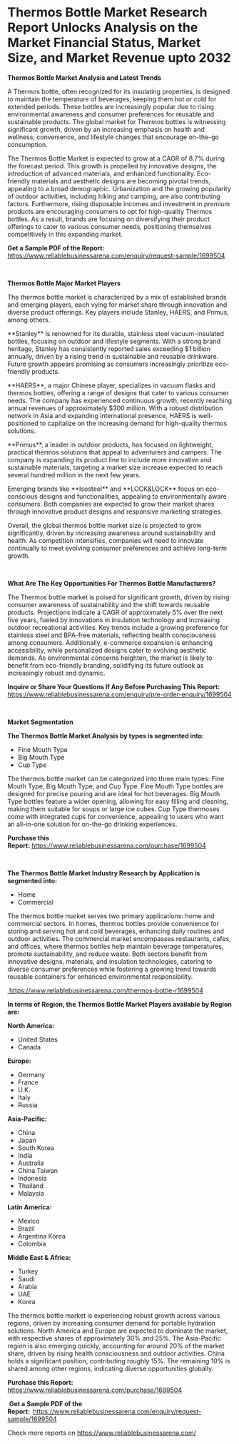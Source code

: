 <p><h1>Thermos Bottle Market Research Report Unlocks Analysis on the Market Financial Status, Market Size, and Market Revenue upto 2032</h1></p><p><strong>Thermos Bottle Market Analysis and Latest Trends</strong></p>
<p><p>A Thermos bottle, often recognized for its insulating properties, is designed to maintain the temperature of beverages, keeping them hot or cold for extended periods. These bottles are increasingly popular due to rising environmental awareness and consumer preferences for reusable and sustainable products. The global market for Thermos bottles is witnessing significant growth, driven by an increasing emphasis on health and wellness, convenience, and lifestyle changes that encourage on-the-go consumption.</p><p>The Thermos Bottle Market is expected to grow at a CAGR of 8.7% during the forecast period. This growth is propelled by innovative designs, the introduction of advanced materials, and enhanced functionality. Eco-friendly materials and aesthetic designs are becoming pivotal trends, appealing to a broad demographic. Urbanization and the growing popularity of outdoor activities, including hiking and camping, are also contributing factors. Furthermore, rising disposable incomes and investment in premium products are encouraging consumers to opt for high-quality Thermos bottles. As a result, brands are focusing on diversifying their product offerings to cater to various consumer needs, positioning themselves competitively in this expanding market.</p></p>
<p><strong>Get a Sample PDF of the Report:&nbsp;</strong> <a href="https://www.reliablebusinessarena.com/enquiry/request-sample/1699504?utm_campaign=1892&utm_medium=2&utm_source=Github&utm_content=ia&utm_term=09012025&utm_id=thermos-bottle">https://www.reliablebusinessarena.com/enquiry/request-sample/1699504</a></p>
<p>&nbsp;</p>
<p><strong>Thermos Bottle Major Market Players</strong></p>
<p><p>The thermos bottle market is characterized by a mix of established brands and emerging players, each vying for market share through innovation and diverse product offerings. Key players include Stanley, HAERS, and Primus, among others.</p><p>**Stanley** is renowned for its durable, stainless steel vacuum-insulated bottles, focusing on outdoor and lifestyle segments. With a strong brand heritage, Stanley has consistently reported sales exceeding $1 billion annually, driven by a rising trend in sustainable and reusable drinkware. Future growth appears promising as consumers increasingly prioritize eco-friendly products.</p><p>**HAERS**, a major Chinese player, specializes in vacuum flasks and thermos bottles, offering a range of designs that cater to various consumer needs. The company has experienced continuous growth, recently reaching annual revenues of approximately $300 million. With a robust distribution network in Asia and expanding international presence, HAERS is well-positioned to capitalize on the increasing demand for high-quality thermos solutions.</p><p>**Primus**, a leader in outdoor products, has focused on lightweight, practical thermos solutions that appeal to adventurers and campers. The company is expanding its product line to include more innovative and sustainable materials, targeting a market size increase expected to reach several hundred million in the next few years.</p><p>Emerging brands like **Isosteel** and **LOCK&LOCK** focus on eco-conscious designs and functionalities, appealing to environmentally aware consumers. Both companies are expected to grow their market shares through innovative product designs and responsive marketing strategies.</p><p>Overall, the global thermos bottle market size is projected to grow significantly, driven by increasing awareness around sustainability and health. As competition intensifies, companies will need to innovate continually to meet evolving consumer preferences and achieve long-term growth.</p></p>
<p>&nbsp;</p>
<p><strong>What Are The Key Opportunities For Thermos Bottle Manufacturers?</strong></p>
<p><p>The Thermos bottle market is poised for significant growth, driven by rising consumer awareness of sustainability and the shift towards reusable products. Projections indicate a CAGR of approximately 5% over the next five years, fueled by innovations in insulation technology and increasing outdoor recreational activities. Key trends include a growing preference for stainless steel and BPA-free materials, reflecting health consciousness among consumers. Additionally, e-commerce expansion is enhancing accessibility, while personalized designs cater to evolving aesthetic demands. As environmental concerns heighten, the market is likely to benefit from eco-friendly branding, solidifying its future outlook as increasingly robust and dynamic.</p></p>
<p><strong>Inquire or Share Your Questions If Any Before Purchasing This Report:</strong> <a href="https://www.reliablebusinessarena.com/enquiry/pre-order-enquiry/1699504?utm_campaign=1892&utm_medium=2&utm_source=Github&utm_content=ia&utm_term=09012025&utm_id=thermos-bottle">https://www.reliablebusinessarena.com/enquiry/pre-order-enquiry/1699504</a></p>
<p>&nbsp;</p>
<p><strong>Market Segmentation</strong></p>
<p><strong>The Thermos Bottle Market Analysis by types is segmented into:</strong></p>
<p><ul><li>Fine Mouth Type</li><li>Big Mouth Type</li><li>Cup Type</li></ul></p>
<p><p>The thermos bottle market can be categorized into three main types: Fine Mouth Type, Big Mouth Type, and Cup Type. Fine Mouth Type bottles are designed for precise pouring and are ideal for hot beverages. Big Mouth Type bottles feature a wider opening, allowing for easy filling and cleaning, making them suitable for soups or large ice cubes. Cup Type thermoses come with integrated cups for convenience, appealing to users who want an all-in-one solution for on-the-go drinking experiences.</p></p>
<p><strong>Purchase this Report:&nbsp;</strong><a href="https://www.reliablebusinessarena.com/purchase/1699504?utm_campaign=1892&utm_medium=2&utm_source=Github&utm_content=ia&utm_term=09012025&utm_id=thermos-bottle">https://www.reliablebusinessarena.com/purchase/1699504</a></p>
<p>&nbsp;</p>
<p><strong>The Thermos Bottle Market Industry Research by Application is segmented into:</strong></p>
<p><ul><li>Home</li><li>Commercial</li></ul></p>
<p><p>The thermos bottle market serves two primary applications: home and commercial sectors. In homes, thermos bottles provide convenience for storing and serving hot and cold beverages, enhancing daily routines and outdoor activities. The commercial market encompasses restaurants, cafes, and offices, where thermos bottles help maintain beverage temperatures, promote sustainability, and reduce waste. Both sectors benefit from innovative designs, materials, and insulation technologies, catering to diverse consumer preferences while fostering a growing trend towards reusable containers for enhanced environmental responsibility.</p></p>
<p><a href="https://www.reliablebusinessarena.com/thermos-bottle-r1699504?utm_campaign=1892&utm_medium=2&utm_source=Github&utm_content=ia&utm_term=09012025&utm_id=thermos-bottle">&nbsp;https://www.reliablebusinessarena.com/thermos-bottle-r1699504</a></p>
<p><strong>In terms of Region, the Thermos Bottle Market Players available by Region are:</strong></p>
<p>
    <p> <strong> North America: </strong>
        <ul>
            <li>United States</li>
            <li>Canada</li>
        </ul>
        </p> 
    <p> <strong> Europe: </strong>
        <ul>
            <li>Germany</li>
            <li>France</li>
            <li>U.K.</li>
            <li>Italy</li>
            <li>Russia</li>
        </ul>
        </p> 
    <p> <strong> Asia-Pacific: </strong>
        <ul>
            <li>China</li>
            <li>Japan</li>
            <li>South Korea</li>
            <li>India</li>
            <li>Australia</li>
            <li>China Taiwan</li>
            <li>Indonesia</li>
            <li>Thailand</li>
            <li>Malaysia</li>
        </ul>
        </p> 
    <p> <strong> Latin America: </strong>
        <ul>
            <li>Mexico</li>
            <li>Brazil</li>
            <li>Argentina Korea</li>
            <li>Colombia</li>
        </ul>
        </p> 
    <p> <strong> Middle East & Africa: </strong>
        <ul>
            <li>Turkey</li>
            <li>Saudi</li>
            <li>Arabia</li>
            <li>UAE</li>
            <li>Korea</li>
        </ul>
    </p>
    </p>
<p><p>The thermos bottle market is experiencing robust growth across various regions, driven by increasing consumer demand for portable hydration solutions. North America and Europe are expected to dominate the market, with respective shares of approximately 30% and 25%. The Asia-Pacific region is also emerging quickly, accounting for around 20% of the market share, driven by rising health consciousness and outdoor activities. China holds a significant position, contributing roughly 15%. The remaining 10% is shared among other regions, indicating diverse opportunities globally.</p></p>
<p><strong>Purchase this Report: </strong><a href="https://www.reliablebusinessarena.com/purchase/1699504?utm_campaign=1892&utm_medium=2&utm_source=Github&utm_content=ia&utm_term=09012025&utm_id=thermos-bottle">https://www.reliablebusinessarena.com/purchase/1699504</a></p>
<p>&nbsp;<strong>Get a Sample PDF of the Report:&nbsp;&nbsp;</strong><a href="https://www.reliablebusinessarena.com/enquiry/request-sample/1699504?utm_campaign=1892&utm_medium=2&utm_source=Github&utm_content=ia&utm_term=09012025&utm_id=thermos-bottle">https://www.reliablebusinessarena.com/enquiry/request-sample/1699504</a></p>
<p><strong></strong></p>
<p>Check more reports on <a href="https://www.reliablebusinessarena.com/?utm_campaign=1892&utm_medium=2&utm_source=Github&utm_content=ia&utm_term=09012025&utm_id=thermos-bottle">https://www.reliablebusinessarena.com/</a></p>